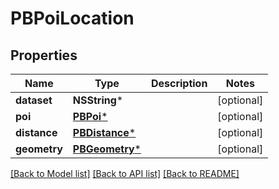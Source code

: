 # PBPoiLocation

## Properties
Name | Type | Description | Notes
------------ | ------------- | ------------- | -------------
**dataset** | **NSString*** |  | [optional] 
**poi** | [**PBPoi***](PBPoi.md) |  | [optional] 
**distance** | [**PBDistance***](PBDistance.md) |  | [optional] 
**geometry** | [**PBGeometry***](PBGeometry.md) |  | [optional] 

[[Back to Model list]](../README.md#documentation-for-models) [[Back to API list]](../README.md#documentation-for-api-endpoints) [[Back to README]](../README.md)


